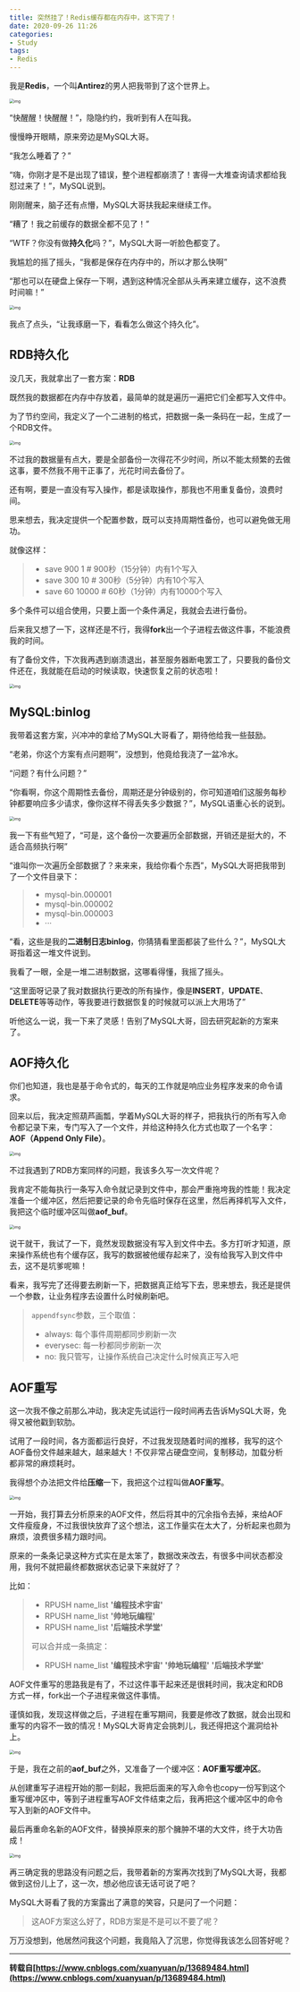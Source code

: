 ```yaml
---
title: 突然挂了！Redis缓存都在内存中，这下完了！
date: 2020-09-26 11:26
categories:
- Study
tags:
- Redis
---
```


我是**Redis**，一个叫**Antirez**的男人把我带到了这个世界上。

<!--more-->

<img src="https://images.shiguangping.com/imgs/20200926112705.jpg" alt="img" style="zoom:50%;" />

“快醒醒！快醒醒！”，隐隐约约，我听到有人在叫我。

慢慢睁开眼睛，原来旁边是MySQL大哥。

“我怎么睡着了？”

“嗨，你刚才是不是出现了错误，整个进程都崩溃了！害得一大堆查询请求都给我怼过来了！”，MySQL说到。

刚刚醒来，脑子还有点懵，MySQL大哥扶我起来继续工作。

“糟了！我之前缓存的数据全都不见了！”

“WTF？你没有做**持久化**吗？”，MySQL大哥一听脸色都变了。

我尴尬的摇了摇头，“我都是保存在内存中的，所以才那么快啊”

“那也可以在硬盘上保存一下啊，遇到这种情况全部从头再来建立缓存，这不浪费时间嘛！”

<img src="https://images.shiguangping.com/imgs/20200926112819.png" alt="img" style="zoom:50%;" />

我点了点头，“让我琢磨一下，看看怎么做这个持久化”。

## RDB持久化

没几天，我就拿出了一套方案：**RDB**

既然我的数据都在内存中存放着，最简单的就是遍历一遍把它们全都写入文件中。

为了节约空间，我定义了一个二进制的格式，把数据一条一条码在一起，生成了一个RDB文件。

<img src="https://images.shiguangping.com/imgs/20200926112831.png" alt="img" style="zoom:50%;" />

不过我的数据量有点大，要是全部备份一次得花不少时间，所以不能太频繁的去做这事，要不然我不用干正事了，光花时间去备份了。

还有啊，要是一直没有写入操作，都是读取操作，那我也不用重复备份，浪费时间。

思来想去，我决定提供一个配置参数，既可以支持周期性备份，也可以避免做无用功。

就像这样：

>- save 900 1   # 900秒（15分钟）内有1个写入
>- save 300 10   # 300秒（5分钟）内有10个写入
>- save 60 10000  # 60秒（1分钟）内有10000个写入

多个条件可以组合使用，只要上面一个条件满足，我就会去进行备份。

后来我又想了一下，这样还是不行，我得**fork**出一个子进程去做这件事，不能浪费我的时间。

有了备份文件，下次我再遇到崩溃退出，甚至服务器断电罢工了，只要我的备份文件还在，我就能在启动的时候读取，快速恢复之前的状态啦！

<img src="https://images.shiguangping.com/imgs/20200926112914.png" alt="img" style="zoom:50%;" />

## MySQL:binlog

我带着这套方案，兴冲冲的拿给了MySQL大哥看了，期待他给我一些鼓励。

“老弟，你这个方案有点问题啊”，没想到，他竟给我浇了一盆冷水。

“问题？有什么问题？”

“你看啊，你这个周期性去备份，周期还是分钟级别的，你可知道咱们这服务每秒钟都要响应多少请求，像你这样不得丢失多少数据？”，MySQL语重心长的说到。

<img src="https://images.shiguangping.com/imgs/20200926113004.png" alt="img" style="zoom:50%;" />

我一下有些气短了，“可是，这个备份一次要遍历全部数据，开销还是挺大的，不适合高频执行啊”

“谁叫你一次遍历全部数据了？来来来，我给你看个东西”，MySQL大哥把我带到了一个文件目录下：

> - mysql-bin.000001
> - mysql-bin.000002
> - mysql-bin.000003
> - ···

“看，这些是我的**二进制日志binlog**，你猜猜看里面都装了些什么？”，MySQL大哥指着这一堆文件说到。

我看了一眼，全是一堆二进制数据，这哪看得懂，我摇了摇头。

“这里面呀记录了我对数据执行更改的所有操作，像是**INSERT**，**UPDATE**、**DELETE**等等动作，等我要进行数据恢复的时候就可以派上大用场了”

听他这么一说，我一下来了灵感！告别了MySQL大哥，回去研究起新的方案来了。

## AOF持久化

你们也知道，我也是基于命令式的，每天的工作就是响应业务程序发来的命令请求。

回来以后，我决定照葫芦画瓢，学着MySQL大哥的样子，把我执行的所有写入命令都记录下来，专门写入了一个文件，并给这种持久化方式也取了一个名字：**AOF（Append Only File）**。

<img src="https://images.shiguangping.com/imgs/20200926113040.png" alt="img" style="zoom:50%;" />

不过我遇到了RDB方案同样的问题，我该多久写一次文件呢？

我肯定不能每执行一条写入命令就记录到文件中，那会严重拖垮我的性能！我决定准备一个缓冲区，然后把要记录的命令先临时保存在这里，然后再择机写入文件，我把这个临时缓冲区叫做**aof_buf**。

<img src="https://images.shiguangping.com/imgs/20200926113055.png" alt="img" style="zoom:50%;" />

说干就干，我试了一下，竟然发现数据没有写入到文件中去。多方打听才知道，原来操作系统也有个缓存区，我写的数据被他缓存起来了，没有给我写入到文件中去，这不是坑爹呢嘛！

看来，我写完了还得要去刷新一下，把数据真正给写下去，思来想去，我还是提供一个参数，让业务程序去设置什么时候刷新吧。

>`appendfsync`参数，三个取值：
>
>- always: 每个事件周期都同步刷新一次
>- everysec: 每一秒都同步刷新一次
>- no: 我只管写，让操作系统自己决定什么时候真正写入吧

## AOF重写

这一次我不像之前那么冲动，我决定先试运行一段时间再去告诉MySQL大哥，免得又被他戳到软肋。

试用了一段时间，各方面都运行良好，不过我发现随着时间的推移，我写的这个AOF备份文件越来越大，越来越大！不仅非常占硬盘空间，复制移动，加载分析都非常的麻烦耗时。

我得想个办法把文件给**压缩**一下，我把这个过程叫做**AOF重写**。

<img src="https://images.shiguangping.com/imgs/20200926113127.png" alt="img" style="zoom:50%;" />

一开始，我打算去分析原来的AOF文件，然后将其中的冗余指令去掉，来给AOF文件瘦瘦身，不过我很快放弃了这个想法，这工作量实在太大了，分析起来也颇为麻烦，浪费很多精力跟时间。

原来的一条条记录这种方式实在是太笨了，数据改来改去，有很多中间状态都没用，我何不就把最终都数据状态记录下来就好了？

比如：

> - RPUSH name_list **'编程技术宇宙'**
> - RPUSH name_list **'帅地玩编程'**
> - RPUSH name_list **'后端技术学堂'**
>
> 可以合并成一条搞定：
>
> - RPUSH name_list **'编程技术宇宙'** **'帅地玩编程'** **'后端技术学堂'**

AOF文件重写的思路我是有了，不过这件事干起来还是很耗时间，我决定和RDB方式一样，fork出一个子进程来做这件事情。

谨慎如我，发现这样做之后，子进程在重写期间，我要是修改了数据，就会出现和重写的内容不一致的情况！MySQL大哥肯定会挑刺儿，我还得把这个漏洞给补上。

<img src="https://images.shiguangping.com/imgs/20200926113153.png" alt="img" style="zoom:50%;" />

于是，我在之前的**aof_buf**之外，又准备了一个缓冲区：**AOF重写缓冲区**。

从创建重写子进程开始的那一刻起，我把后面来的写入命令也copy一份写到这个重写缓冲区中，等到子进程重写AOF文件结束之后，我再把这个缓冲区中的命令写入到新的AOF文件中。

最后再重命名新的AOF文件，替换掉原来的那个臃肿不堪的大文件，终于大功告成！

<img src="https://images.shiguangping.com/imgs/20200926113208.png" alt="img" style="zoom:50%;" />

再三确定我的思路没有问题之后，我带着新的方案再次找到了MySQL大哥，我都做到这份儿上了，这一次，想必他应该无话可说了吧？

MySQL大哥看了我的方案露出了满意的笑容，只是问了一个问题：

> 这AOF方案这么好了，RDB方案是不是可以不要了呢？

万万没想到，他居然问我这个问题，我竟陷入了沉思，你觉得我该怎么回答好呢？

---

**转载自[https://www.cnblogs.com/xuanyuan/p/13689484.html](https://www.cnblogs.com/xuanyuan/p/13689484.html)**


